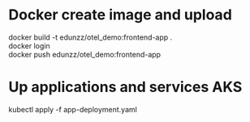 # Docker create image and upload
docker build -t edunzz/otel_demo:frontend-app .
<br>
docker login
<br>
docker push edunzz/otel_demo:frontend-app
<br>
# Up applications and services AKS
kubectl apply -f app-deployment.yaml
<br>

